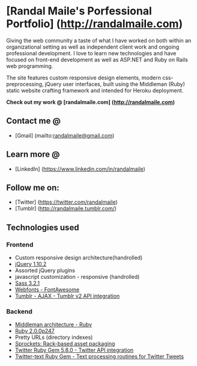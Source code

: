 # [Randal Maile's Porfessional Portfolio] (http://randalmaile.com)

Giving the web community a taste of what I have worked on both within an organizational setting as well as independent client work and ongoing professional development.  I love to learn new technologies and have focused on front-end development as well as ASP.NET and Ruby on Rails web programming.

The site features custom responsive design elements, modern css-preprocessing, jQuery user interfaces, built using the Middleman (Ruby) static website crafting framework and intended for Heroku deployment.

**Check out my work @ [randalmaile.com] (http://randalmaile.com)**

## Contact me @
 - [Gmail] (mailto:randalmaile@gmail.com)

## Learn more @
 - [LinkedIn] (https://www.linkedin.com/in/randalmaile)

## Follow me on:
 - [Twitter] (https://twitter.com/randalmaile)
 - [Tumblr] (http://randalmaile.tumblr.com/)

## Technologies used

### Frontend

 - Custom responsive design architecture(handrolled)
 - [jQuery 1.10.2](http://jquery.com/)
 - Assorted jQuery plugins
 - javascript customization - responsive (handrolled)
 - [Sass 3.2.1](http://sass-lang.com/)
 - [Webfonts - FontAwesome](http://fortawesome.github.io/Font-Awesome/)
 - [Tumblr - AJAX - Tumblr v2 API integration](https://github.com/matthewbuchanan/tumblr-kit)

### Backend
 - [Middleman architecture - Ruby](http://middlemanapp.com/)
 - [Ruby 2.0.0p247](http://www.ruby-lang.org/en/)
 - Pretty URLs (directory indexes)
 - [Sprockets: Rack-based asset packaging](https://github.com/sstephenson/sprockets)
 - [Twitter Ruby Gem 5.8.0 - Twitter API integration](https://github.com/sferik/twitter)
 - [Twitter-text Ruby Gem - Text processing routines for Twitter Tweets](https://github.com/twitter/twitter-text-rb)
